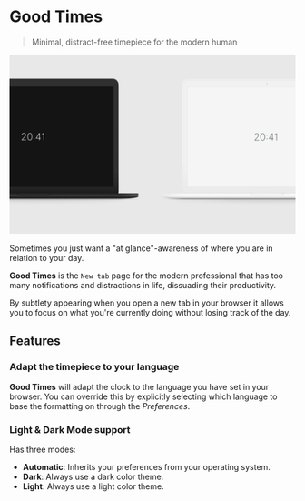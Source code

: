 # Good Times
> Minimal, distract-free timepiece for the modern human

![Good Times](dual.png)

Sometimes you just want a "at glance"-awareness of where you are in relation to your day.

**Good Times** is the `New tab` page for the modern professional that has too many notifications and distractions in life, dissuading their productivity.

By subtlety appearing when you open a new tab in your browser it allows you to focus on what you're currently doing without losing track of the day.

## Features
### Adapt the timepiece to your language
**Good Times** will adapt the clock to the language you have set in your browser. You can override this by explicitly selecting which language to base the formatting on through the *Preferences*.

### Light & Dark Mode support
Has three modes:
* **Automatic**: Inherits your preferences from your operating system.
* **Dark**: Always use a dark color theme.
* **Light**: Always use a light color theme.
